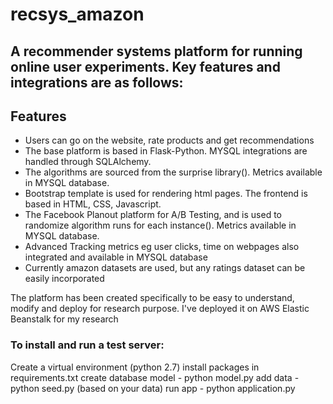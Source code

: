 
# recsys_amazon
## A recommender systems platform for running online user experiments. Key features and integrations are as follows:

## Features
- Users can go on the website, rate products and get recommendations
- The base platform is based in Flask-Python. MYSQL integrations are handled through SQLAlchemy.
- The algorithms are sourced from the surprise library(). Metrics available in MYSQL database.
- Bootstrap template is used for rendering html pages. The frontend is based in HTML, CSS, Javascript.
- The Facebook Planout platform for A/B Testing, and is used to randomize algorithm runs for each instance(). Metrics available in MYSQL database.
- Advanced Tracking metrics eg user clicks, time on webpages also integrated and available in MYSQL database
- Currently amazon datasets are used, but any ratings dataset can be easily incorporated

The platform has been created specifically to be easy to understand, modify and deploy for research purpose. I've deployed it on AWS Elastic Beanstalk for my research

### To install and run a test server:
Create a virtual environment (python 2.7)
install packages in requirements.txt
create database model - python model.py
add data - python seed.py (based on your data)
run app - python application.py

